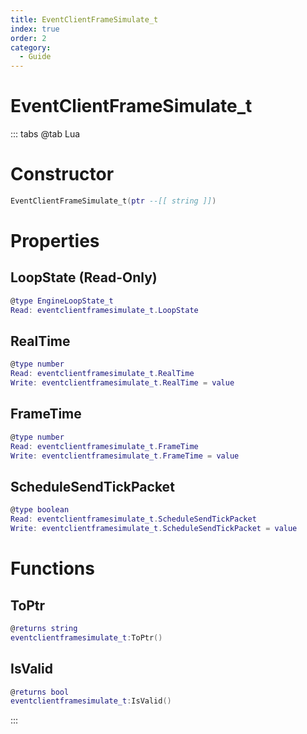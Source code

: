 ```yaml
---
title: EventClientFrameSimulate_t
index: true
order: 2
category:
  - Guide
---
```


# EventClientFrameSimulate_t

::: tabs
@tab Lua
# Constructor
```lua
EventClientFrameSimulate_t(ptr --[[ string ]])
```
# Properties
## LoopState (Read-Only)
```lua
@type EngineLoopState_t
Read: eventclientframesimulate_t.LoopState
```
## RealTime 
```lua
@type number
Read: eventclientframesimulate_t.RealTime
Write: eventclientframesimulate_t.RealTime = value
```
## FrameTime 
```lua
@type number
Read: eventclientframesimulate_t.FrameTime
Write: eventclientframesimulate_t.FrameTime = value
```
## ScheduleSendTickPacket 
```lua
@type boolean
Read: eventclientframesimulate_t.ScheduleSendTickPacket
Write: eventclientframesimulate_t.ScheduleSendTickPacket = value
```
# Functions
## ToPtr
```lua
@returns string
eventclientframesimulate_t:ToPtr()
```
## IsValid
```lua
@returns bool
eventclientframesimulate_t:IsValid()
```

:::